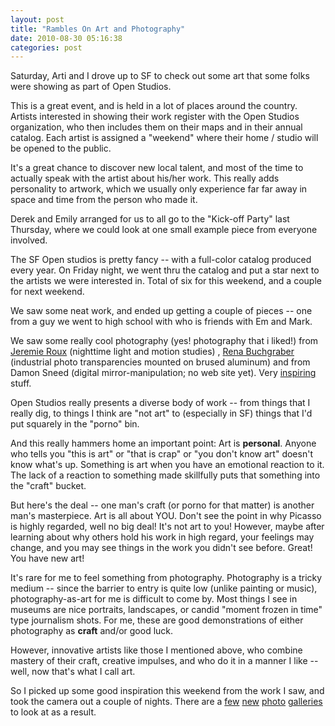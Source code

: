 ```yaml
---
layout: post
title: "Rambles On Art and Photography"
date: 2010-08-30 05:16:38
categories: post
---
```

Saturday, Arti and I drove up to SF to check out some
art that some folks were showing as part of Open
Studios.

This is a great event, and is held in a lot of places
around the country.  Artists interested in showing
their work register with the Open Studios
organization, who then includes them on their maps and
in their annual catalog.  Each artist is assigned a
"weekend" where their home / studio will be opened to
the public.  

It's a great chance to discover new local talent, and
most of the time to actually speak with the artist
about his/her work.  This really adds personality to
artwork, which we usually only experience far far away
in space and time from the person who made it.

Derek and Emily arranged for us to all go to the
"Kick-off Party" last Thursday, where we could look at
one small example piece from everyone involved.

The SF Open studios is pretty fancy -- with a
full-color catalog produced every year.  On Friday
night, we went thru the catalog and put a star next to
the artists we were interested in.  Total of six for
this weekend, and a couple for next weekend.

We saw some neat work, and ended up getting a couple
of pieces -- one from a guy we went to high school
with who is friends with Em and Mark.

We saw some really cool photography (yes!  photography
that i liked!) from <a href=http://www.jeremieroux.com
/>Jeremie Roux</a> (nighttime light and motion
studies) , <a href=http://www.rena-b.com/photo>Rena
Buchgraber</a> (industrial photo transparencies
mounted on brused aluminum) and from Damon Sneed
(digital mirror-manipulation; no web site yet).  Very
<a href=/pictures/20041002-nighttime/?9>inspiring</a>
stuff.

Open Studios really presents a diverse body of work --
from things that I really dig, to things I think are
"not art" to (especially in SF) things that I'd put
squarely in the "porno" bin.

And this really hammers home an important point:  Art
is <b>personal</b>.  Anyone who tells you "this is
art" or "that is crap" or "you don't know art" doesn't
know what's up.  Something is art when you have an
emotional reaction to it.  The lack of a reaction to
something made skillfully puts that something into the
"craft" bucket.

But here's the deal -- one man's craft (or porno for
that matter) is another man's masterpiece.  Art is all
about YOU.  Don't see the point in why Picasso is
highly regarded, well no big deal!  It's not art to
you!  However, maybe after learning about why others
hold his work in high regard, your feelings may
change, and you may see things in the work you didn't
see before.  Great!  You have new art!

It's rare for me to feel something from photography. 
Photography is a tricky medium -- since the barrier to
entry is quite low (unlike painting or music),
photography-as-art for me is difficult to come by. 
Most things I see in museums are nice portraits,
landscapes, or candid "moment frozen in time" type
journalism shots.  For me, these are good
demonstrations of either photography as <b>craft</b>
and/or good luck.

However, innovative artists like those I mentioned
above, who combine mastery of their craft, creative
impulses, and who do it in a manner I like -- well,
now  that's what I call art.

So I picked up some good inspiration this weekend from
the work I saw, and took the camera out a couple of
nights.  There are a <a
href=http://nobot.2y.net/pictures/india_art/>few</a>
<a
href=http://nobot.2y.net/pictures/20041002-nighttime/>new</a>
<a
href=http://nobot.2y.net/pictures/20041004-grasshopper/>photo</a>
<a
href=http://nobot.2y.net/pictures/20041004-baynight/>galleries</a>
to look at as a result.

